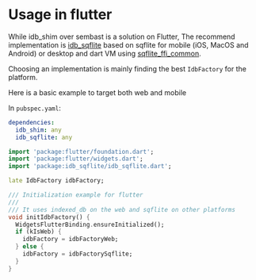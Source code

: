 # Usage in flutter

While idb_shim over sembast is a solution on Flutter, The recommend implementation is [idb_sqflite](https://pub.dev/packages/idb_sqflite) 
based on sqflite for mobile (iOS, MacOS and Android) or desktop and dart VM using [sqflite_ffi_common](https://pub.dev/packages/sqflite_common_ffi).

Choosing an implementation is mainly finding the best `IdbFactory` for the platform.

Here is a basic example to target both web and mobile

In `pubspec.yaml`:
```yaml
dependencies:
  idb_shim: any
  idb_sqflite: any
```

```dart
import 'package:flutter/foundation.dart';
import 'package:flutter/widgets.dart';
import 'package:idb_sqflite/idb_sqflite.dart';

late IdbFactory idbFactory;

/// Initialization example for flutter
///
/// It uses indexed_db on the web and sqflite on other platforms
void initIdbFactory() {
  WidgetsFlutterBinding.ensureInitialized();
  if (kIsWeb) {
    idbFactory = idbFactoryWeb;
  } else {
    idbFactory = idbFactorySqflite;
  }
}
```